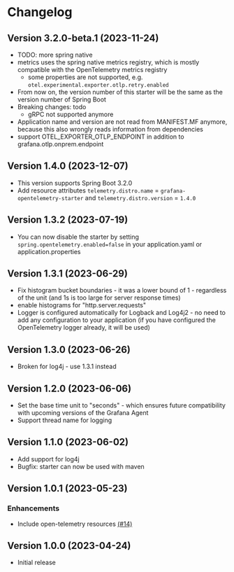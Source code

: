 # Changelog

## Version 3.2.0-beta.1 (2023-11-24)
                                                                                                       
* TODO: more spring native
* metrics uses the spring native metrics registry, which is mostly compatible with the OpenTelemetry metrics registry
  * some properties are not supported, e.g. `otel.experimental.exporter.otlp.retry.enabled`
* From now on, the version number of this starter will be the same as the version number of Spring Boot
* Breaking changes: todo        
  * gRPC not supported anymore
* Application name and version are not read from MANIFEST.MF anymore, because this also wrongly reads information from dependencies
* support OTEL_EXPORTER_OTLP_ENDPOINT in addition to grafana.otlp.onprem.endpoint

## Version 1.4.0 (2023-12-07)

* This version supports Spring Boot 3.2.0
* Add resource attributes `telemetry.distro.name` = `grafana-opentelemetry-starter` and `telemetry.distro.version` = `1.4.0`

## Version 1.3.2 (2023-07-19)
                                       
* You can now disable the starter by setting `spring.opentelemetry.enabled=false` in your application.yaml or application.properties

## Version 1.3.1 (2023-06-29)
                
* Fix histogram bucket boundaries - it was a lower bound of 1 - regardless of the unit (and 1s is too large for server response times)
* enable histograms for "http.server.requests" 
* Logger is configured automatically for Logback and Log4j2 - no need to add any configuration to your application (if you have configured the OpenTelemetry logger already, it will be used)

## Version 1.3.0 (2023-06-26)
                         
* Broken for log4j - use 1.3.1 instead

## Version 1.2.0 (2023-06-06)

* Set the base time unit to "seconds" - which ensures future compatibility with upcoming versions of the Grafana Agent 
* Support thread name for logging 

## Version 1.1.0 (2023-06-02)

* Add support for log4j
* Bugfix: starter can now be used with maven

## Version 1.0.1 (2023-05-23)

### Enhancements

* Include open-telemetry resources [(#14)](https://github.com/grafana/grafana-opentelemetry-starter/pull/14)

## Version 1.0.0 (2023-04-24)

* Initial release
